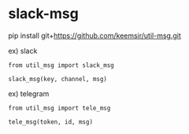 # slack-msg


pip install git+https://github.com/keemsir/util-msg.git

ex) slack

`from util_msg import slack_msg`

`slack_msg(key, channel, msg)`

ex) telegram

`from util_msg import tele_msg`

`tele_msg(token, id, msg)`
